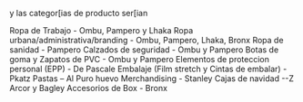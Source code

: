 y las categor[ias de producto ser[ian

Ropa de Trabajo - Ombu, Pampero y Lhaka
Ropa urbana/administrativa/branding - Ombu, Pampero, Lhaka, Bronx
Ropa de sanidad - Pampero
Calzados de seguridad - Ombu y Pampero
Botas de goma y Zapatos de PVC - Ombu y Pampero
Elementos de proteccion personal (EPP) - De Pascale
Embalaje (Film stretch y Cintas de embalar) - Pkatz
Pastas – Al Puro huevo
Merchandising - Stanley
Cajas de navidad --Z Arcor y Bagley
Accesorios de Box - Bronx
